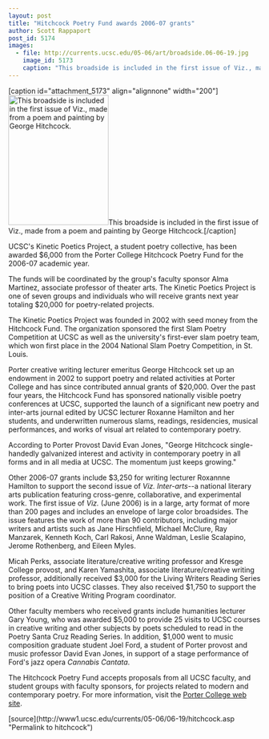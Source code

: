 ```yaml
---
layout: post
title: "Hitchcock Poetry Fund awards 2006-07 grants"
author: Scott Rappaport
post_id: 5174
images:
  - file: http://currents.ucsc.edu/05-06/art/broadside.06-06-19.jpg
    image_id: 5173
    caption: "This broadside is included in the first issue of Viz., made from a poem and painting by George Hitchcock."
---
```


[caption id="attachment_5173" align="alignnone" width="200"]<a href="http://localhost/mysite/wp-content/uploads/2006/06/broadside.06-06-19.jpg"><img class="size-full wp-image-5173" src="http://localhost/mysite/wp-content/uploads/2006/06/broadside.06-06-19.jpg" alt="This broadside is included in the first issue of Viz., made from a poem and painting by George Hitchcock." width="200" height="259" /></a>This broadside is included in the first issue of Viz., made from a poem and painting by George Hitchcock.[/caption]
<a name="content" id="content"></a>
<p>
  UCSC's Kinetic Poetics Project, a student poetry collective, has been awarded $6,000 from the Porter College Hitchcock Poetry Fund for the 2006-07 academic year.
</p>
<p>
  The funds will be coordinated by the group's faculty sponsor Alma Martinez, associate professor of theater arts. The Kinetic Poetics Project is one of seven groups and individuals who will receive grants next year totaling $20,000 for poetry-related projects.
</p>
<p>
  The Kinetic Poetics Project was founded in 2002 with seed money from the Hitchcock Fund. The organization sponsored the first Slam Poetry Competition at UCSC as well as the university's first-ever slam poetry team, which won first place in the 2004 National Slam Poetry Competition, in St. Louis.
</p>
<p>
  Porter creative writing lecturer emeritus George Hitchcock set up an endowment in 2002 to support poetry and related activities at Porter College and has since contributed annual grants of $20,000. Over the past four years, the Hitchcock Fund has sponsored nationally visible poetry conferences at UCSC, supported the launch of a significant new poetry and inter-arts journal edited by UCSC lecturer Roxanne Hamilton and her students, and underwritten numerous slams, readings, residencies, musical performances, and works of visual art related to contemporary poetry.
</p>
<p>
  According to Porter Provost David Evan Jones, "George Hitchcock single-handedly galvanized interest and activity in contemporary poetry in all forms and in all media at UCSC. The momentum just keeps growing."
</p>
<p>
  Other 2006-07 grants include $3,250 for writing lecturer Roxannne Hamilton to support the second issue of <i>Viz. Inter-arts--</i>a national literary arts publication featuring cross-genre, collaborative, and experimental work. The first issue of <i>Viz.</i> (June 2006) is in a large, arty format of more than 200 pages and includes an envelope of large color broadsides. The issue features the work of more than 90 contributors, including major writers and artists such as Jane Hirschfield, Michael McClure, Ray Manzarek, Kenneth Koch, Carl Rakosi, Anne Waldman, Leslie Scalapino, Jerome Rothenberg, and Eileen Myles.
</p>
<p>
  Micah Perks, associate literature/creative writing professor and Kresge College provost, and Karen Yamashita, associate literature/creative writing professor, additionally received $3,000 for the Living Writers Reading Series to bring poets into UCSC classes. They also received $1,750 to support the position of a Creative Writing Program coordinator.
</p>
<p>
  Other faculty members who received grants include humanities lecturer Gary Young, who was awarded $5,000 to provide 25 visits to UCSC courses in creative writing and other subjects by poets scheduled to read in the Poetry Santa Cruz Reading Series. In addition, $1,000 went to music composition graduate student Joel Ford, a student of Porter provost and music professor David Evan Jones, in support of a stage performance of Ford's jazz opera <i>Cannabis Cantata</i>.
</p>
<p>
  The Hitchcock Poetry Fund accepts proposals from all UCSC faculty, and student groups with faculty sponsors, for projects related to modern and contemporary poetry. For more information, visit the <a href="http://www2.ucsc.edu/porter/fellowships.html#hitchcock">Porter College web site</a>.
</p>
[source](http://www1.ucsc.edu/currents/05-06/06-19/hitchcock.asp "Permalink to hitchcock")
